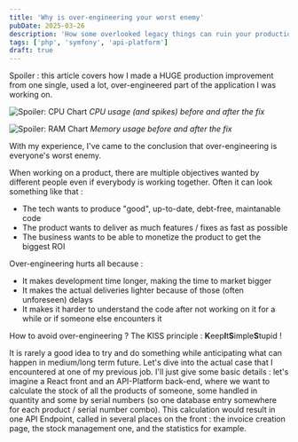 ```yaml
---
title: 'Why is over-engineering your worst enemy'
pubDate: 2025-03-26
description: 'How some overlooked legacy things can ruin your production'
tags: ['php', 'symfony', 'api-platform']
draft: true
---
```


Spoiler : this article covers how I made a HUGE production improvement from one single, used a lot, over-engineered part of the application I was working on.

![Spoiler: CPU Chart](/images/blog/hashmapfix_cpu_chart.png)
*CPU usage (and spikes) before and after the fix*

![Spoiler: RAM Chart](/images/blog/hashmapfix_ram_chart.png)
*Memory usage before and after the fix*

With my experience, I've came to the conclusion that over-engineering is everyone's worst enemy.

When working on a product, there are multiple objectives wanted by different people even if everybody is working together. Often it can look something like that :
- The tech wants to produce "good", up-to-date, debt-free, maintanable code
- The product wants to deliver as much features / fixes as fast as possible
- The business wants to be able to monetize the product to get the biggest ROI

Over-engineering hurts all because : 
- It makes development time longer, making the time to market bigger
- It makes the actual deliveries lighter because of those (often unforeseen) delays
- It makes it harder to understand the code after not working on it for a while or if someone else encounters it

How to avoid over-engineering ? The KISS principle : **K**eep**I**t**S**imple**S**tupid !

It is rarely a good idea to try and do something while anticipating what can happen in medium/long term future. Let's dive into the actual case that I encountered at one of my previous job.
I'll just give some basic details : let's imagine a React front and an API-Platform back-end, where we want to calculate the stock of all the products of someone, some handled in quantity and some by serial numbers (so one database entry somewhere for each product / serial number combo).
This calculation would result in one API Endpoint, called in several places on the front : the invoice creation page, the stock management one, and the statistics for example.
